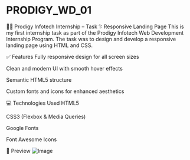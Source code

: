 # PRODIGY_WD_01

🧑‍💻 Prodigy Infotech Internship – Task 1: Responsive Landing Page
This is my first internship task as part of the Prodigy Infotech Web Development Internship Program. The task was to design and develop a responsive landing page using HTML and CSS.

✅ Features
Fully responsive design for all screen sizes

Clean and modern UI with smooth hover effects

Semantic HTML5 structure

Custom fonts and icons for enhanced aesthetics

💻 Technologies Used
HTML5

CSS3 (Flexbox & Media Queries)

Google Fonts

Font Awesome Icons

📸 Preview
![Image](https://github.com/user-attachments/assets/4f3b2a12-a711-4031-bc3f-d735469d2061)
